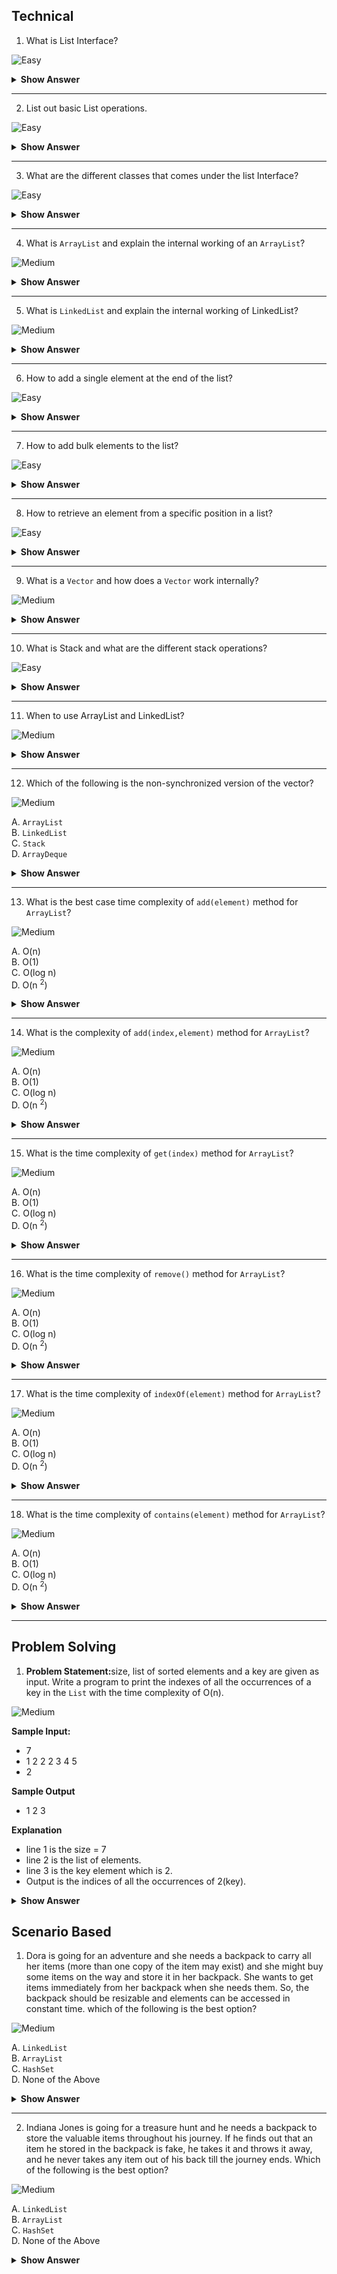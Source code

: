 ## Technical


1. What is List Interface?

![Easy](https://github.com/revaturelabs/interviewquestions/blob/dev/ComplexityTags/simple%20(2).svg)

<details>

<summary><b>Show Answer</b></summary>

<blockquote>
 
- A list is an ordered collection of elements. 
- Duplicate elements are allowed in the list. 


 
``` java 
List <E> l ;
```

- The above code represents List declaration, where E is an element ( type parameter).
</blockquote>
</details>

---

2. List out basic List operations.
 
 ![Easy](https://github.com/revaturelabs/interviewquestions/blob/dev/ComplexityTags/simple%20(2).svg)

<details>

<summary><b>Show Answer</b></summary>
 <blockquote>

Along with the operations inherited from the collection interface, the list has the following operations:
1. Positional Access: Accessing an element by its index.
   
- Insertion: `add` and `addAll` methods are used to insert elements into the collection.
- Update: to update an existing element `set` is used.
- deletion: `remove` is used to delete elements.


2. Search: Used to search the specific element and get the index of the element
`indexOf` and `lastIndexOf` are Search methods.

3. Iteration: Used to iterate over a list as it is a sequential data structure.
`listIterator` is an Iteration method.

4. Range-view: Used to get the subList of the list of a specific range.
`subList` method is a range-view method.


 </blockquote>
</details>

 ---
3. What are the different classes that comes under the list Interface?
 
 ![Easy](https://github.com/revaturelabs/interviewquestions/blob/dev/ComplexityTags/simple%20(2).svg)

<details>

<summary><b>Show Answer</b></summary>
 
 <blockquote>

![List](https://user-images.githubusercontent.com/103101208/184803641-121edcef-9b78-413a-9f3e-a90f15373eea.jpg)



-  The following are the classes that implement List Interface:
1. `ArrayList`
2. `LinkedList`
3. `Vector`
4. `Stack`

  </blockquote>
</details>

---

4. What is `ArrayList` and explain the internal working of an `ArrayList`?
 
 ![Medium](https://github.com/revaturelabs/interviewquestions/blob/dev/ComplexityTags/Medium%20(2).svg)

<details>

<summary><b>Show Answer</b></summary>
 <blockquote>

- `ArrayList` is a dynamic array and it implements the list interface.

- Internal working of `ArrayList`:

- 1. Initially, an array of capacity 10 is created
- 2. when elements are beyond the capacity i.e. 10 are added to the `ArrayList` ,there is a new array of size 

  $ n + n/2 + 1$

- where n is the capacity of the array

- 3. All the elements in the old array are copied to the new array and the old array is dumped.

 </blockquote>

</details>

---

5. What is `LinkedList` and explain the internal working of LinkedList?
 
 ![Medium](https://github.com/revaturelabs/interviewquestions/blob/dev/ComplexityTags/Medium%20(2).svg)

<details>

<summary><b>Show Answer</b></summary>

> - LinkedList is used to store the elements in a sequential manner.
> - Linked list implements both list and deque interface.
> - Internally Linked list is a double-linked list with nodes that store the address of the previous element and the next element.

</details>

---


6. How to add a single element at the end of the list?
 
 ![Easy](https://github.com/revaturelabs/interviewquestions/blob/dev/ComplexityTags/simple%20(2).svg)

<details>

<summary><b>Show Answer</b></summary>

<blockquote>

1. <code>add(element)</code> method is used to add single element at the end of the list.

``` java

List <Integer> al = new ArrayList<>();
al.add(1);

```

- In the above code, an array list "al" is created and it stores Integer elements and element 1 is added to the ArrayList.
</blockquote>

</details>

---

7. How to add bulk elements to the list?
 
 ![Easy](https://github.com/revaturelabs/interviewquestions/blob/dev/ComplexityTags/simple%20(2).svg)

<details>

<summary><b>Show Answer</b></summary>

 <blockquote>
1. addall method is used to add bulk elements to the list.

``` java

List <Integer> al1 = new ArrayList<>();

al1.add(1);
al1.add(2);

List <Integer> al2 = new ArrayList<>();

al2.addAll(al1);
al2.addAll(0,al2);

```

- In the above code, an array list "al1" and "al2" are created and some elements are added to al1, all the elements in al1 are added to al2 using `addAll()`.
-  <code>addAll(collection)</code> adds elements at the end of the list and <code>addAll(int index, collection)</code> adds elements from a specific position.
  
</blockquote>

</details>

---

8. How to retrieve an element from a specific position in a list?
 
 ![Easy](https://github.com/revaturelabs/interviewquestions/blob/dev/ComplexityTags/simple%20(2).svg)

<details>

<summary><b>Show Answer</b></summary>

> 1. <code>get(int index)</code> method is used to get a single element from the list.

</details>

---

9. What is a `Vector` and how does a `Vector` work internally?
 
 ![Medium](https://github.com/revaturelabs/interviewquestions/blob/dev/ComplexityTags/Medium%20(2).svg)

<details>

<summary><b>Show Answer</b></summary>

> - `Vector` is internally a dynamic array with an initial capacity and capacity increment.
> - `Vector` is similar to ArrayList, the main difference is that the vector is synchronized.
> - `Vector` is a legacy class so it has some methods which are not part of the collection framework.

</details>

---


10. What is Stack and what are the different stack operations?
 
 ![Easy](https://github.com/revaturelabs/interviewquestions/blob/dev/ComplexityTags/simple%20(2).svg)

<details>
<summary><b>Show Answer</b></summary>

> -  `Stack` follows the Last in First out principle
>-  `Stack` extends Vector and it has five additional operations, which are:
> 
> 1. `push(element)`: Adds elements to the top of the stack and returns the element.
> 2. `pop()`: Deletes the top element of the stack and returns that element, throws EmptyStackException if the stack is empty.
> 3. `peek()`: Returns the topmost element of the stack, and throws EmptyStackException if the stack is empty. 
> 4. `empty()`: Returns a boolean value. returns true if the stack is empty and false if the stack is not empty.
> 5. `Search(element)`: This method returns the distance of the element from the top of the stack, the distance for the top element is 1. is the element is not present it returns -1.

</details>

---


11. When to use ArrayList and LinkedList?
 
 ![Medium](https://github.com/revaturelabs/interviewquestions/blob/dev/ComplexityTags/Medium%20(2).svg)

<details>

<summary><b>Show Answer</b></summary>

> - `ArrayList` and linked list are two general purpose list classes.
> -  Mostly `ArrayList` is preferred over a `LinkedList` because in `ArrayList` elements can be accessed at a constant time. In a linked list as elements are stored in the form of nodes, it gives linear positional access
> 
> <i><b>Note:</b> 
> - constant access: The time complexity is directly proportional to a constant value and is in no way related to the size of the data structure.
> - linear access: The time complexity is proportional to the size of the data structure.

</i> 
<blockquote>

| `ArrayList`                                                                            | `LinkedList`                                                                                                                                                                 |
| ------------------------------------------------------------------------------------ | -------------------------------------------------------------------------------------------------------------------------------------------------------------------------- |
| Used when deletion and insertion operations are minimal.                             | Used when insertion operations and deletion operations are more frequent                                                                                                   |
| `ArrayList` has a tuning point to set the initial capacity                             | Linked list has no tuning point but has seven operations, clone, `addFirst`, `addLast`, `reomveFirst`, `removeLast`, `getFirst` and `getLast`. It also implements the queue interface. |
| `ArrayList` is fast and constant time complexity is achieved in most of the operations | `LinkedList` is comparatively slow and linear time complexity is achieved in most of the cases                                                                               |
 
</blockquote>

</details>

---

12. Which of the following is the non-synchronized version of the vector?
 
 ![Medium](https://github.com/revaturelabs/interviewquestions/blob/dev/ComplexityTags/Medium%20(2).svg)

A. `ArrayList`<br>
B. `LinkedList`<br>
C. `Stack`<br>
D. `ArrayDeque`

<details>

<summary><b>Show Answer</b></summary>

> A

<details>

<summary><b>Explanation</b></summary>

> `ArrayList` like vector is a dynamic array and is non-synchronized. 
> `ArrayList` is prefered over `Vector` as it's fast because it is not synchronized.

</details>
</details>

---

13. What is the best case time complexity of <code>add(element)</code> method for `ArrayList`?
 
 ![Medium](https://github.com/revaturelabs/interviewquestions/blob/dev/ComplexityTags/Medium%20(2).svg)

A. O(n)<br>
B. O(1)<br>
C. O(log n)<br>
D. O(n <sup>2</sup>)

<details>
<summary><b>Show Answer</b></summary>

> B

<details>
<summary><b>Explanation</b></summary>

> As elements are added to the end of the `ArrayList`, the time complexity is O(1)
> But in the worst case, i.e. when the capacity of `ArrayList` is exceeded, a new array is created and all the elements are copied to the new Array and the new element is added, hence the time complexity is O(n).

</details>
</details>

---

14. What is the complexity of <code>add(index,element)</code> method for `ArrayList`?
 
 ![Medium](https://github.com/revaturelabs/interviewquestions/blob/dev/ComplexityTags/Medium%20(2).svg)

A. O(n)<br>
B. O(1)<br>
C. O(log n)<br>
D. O(n <sup>2</sup>)

<details>
<summary><b>Show Answer</b></summary>

> A

<details>
<summary><b>Explanation</b></summary>

> Since the element can be added at any specific index, most of the elements in the list are shifted to insert the new element. On average, the time complexity is O(n).

</details>
</details>

---

15. What is the time complexity of <code>get(index)</code> method for `ArrayList`?
 
 ![Medium](https://github.com/revaturelabs/interviewquestions/blob/dev/ComplexityTags/Medium%20(2).svg)

A. O(n)<br>
B. O(1)<br>
C. O(log n)<br>
D. O(n <sup>2</sup>)

<details>
<summary><b>Show Answer</b></summary>

> B

<details>
<summary><b>Explanation</b></summary>

> In an `ArrayList` the elements can be accessed directly by their position. So, the time complexity is O(1).

</details>
</details>

---

16. What is the time complexity of <code>remove()</code> method for `ArrayList`?
 
 ![Medium](https://github.com/revaturelabs/interviewquestions/blob/dev/ComplexityTags/Medium%20(2).svg)

A. O(n)<br>
B. O(1)<br>
C. O(log n)<br>
D. O(n <sup>2</sup>)

<details>
<summary><b>Show Answer</b></summary>

> A

<details>
<summary><b>Explanation</b></summary>

> To remove an element, the entire array is traversed and after finding the element, the element is deleted. So, the time complexity is O(n).

</details>
</details>

---

17. What is the time complexity of <code>indexOf(element)</code> method for `ArrayList`?
 
 ![Medium](https://github.com/revaturelabs/interviewquestions/blob/dev/ComplexityTags/Medium%20(2).svg)

A. O(n)<br>
B. O(1)<br>
C. O(log n)<br>
D. O(n <sup>2</sup>)

<details>
<summary><b>Show Answer</b></summary>

> A

<details>
<summary><b>Explanation</b></summary>

> In the worst-case scenario, the element is the last element and the entire `ArrayList` should be traversed to get the position of the element. So, the time complexity is O(n).

</details>
</details>

---

18. What is the time complexity of <code>contains(element)</code> method for `ArrayList`?
 
 ![Medium](https://github.com/revaturelabs/interviewquestions/blob/dev/ComplexityTags/Medium%20(2).svg)

A. O(n)<br>
B. O(1)<br>
C. O(log n)<br>
D. O(n <sup>2</sup>)

<details>
<summary><b>Show Answer</b></summary>

> A

<details>
<summary><b>Explanation</b></summary>

> <code>contains(element)</code> implementation is similar to <code>indexOf(element)</code>. So, the time complexity is O(n).

</details>
</details>

---
## Problem Solving

1. <b>Problem Statement:</b>size, list of sorted elements and a key are given as input. Write a program to print the indexes of all the occurrences of a key in the `List` with the time complexity of O(n). 
 
 ![Medium](https://github.com/revaturelabs/interviewquestions/blob/dev/ComplexityTags/Medium%20(2).svg)

<b>Sample Input:</b>
- 7
- 1 2 2 2 3 4 5
- 2

<b>Sample Output</b>
- 1 2 3

<b>Explanation</b>
- line 1 is the size = 7
- line 2 is the list of elements.
- line 3 is the key element which is 2.
- Output is the indices of all the occurrences of 2(key).

<details>

<summary><b>Show Answer</b></summary>

 <blockquote>
  
``` java

import java.util.*;
public class Collections {
  public static void main(String[] args) {
    
    Collections c = new Collections();
    Scanner sc = new Scanner(System.in);
    ArrayList<Integer> al = new ArrayList<>();
    int size = sc.nextInt();
    for( int i=0;i<size;i++)
    {
      al.add(sc.nextInt());
    }
    
    int key = sc.nextInt();
    
    c.printOccurance(al, key);
    
  }
  
  void printOccurance(ArrayList<Integer> al, int key)
  {
    int start = al.indexOf(key);
    int last = al.lastIndexOf(key);
    for( int i = start;i<=last;i++) {
      
      System.out.print(i + " ");
    }
      
      
  }
    
}


```
                                   
</blockquote>
</details>

## Scenario Based

1. Dora is going for an adventure and she needs a backpack to carry all her items (more than one copy of the item may exist) and she might buy some items on the way and store it in her backpack. She wants to get items immediately from her backpack when she needs them. So, the backpack should be resizable and elements can be accessed in constant time. which of the following is the best option?
 
 ![Medium](https://github.com/revaturelabs/interviewquestions/blob/dev/ComplexityTags/Medium%20(2).svg)

A. `LinkedList` <br>
B. `ArrayList` <br>
C. `HashSet`<br>
D. None of the Above

<details>

<summary><b>Show Answer</b></summary>

> B

<details>

<summary><b>Explanation</b></summary>

> `ArrayList` is a dynamic array, so Dora can store any number of items in the backpack. `ArrayList` allows duplicate elements, and elements can be accessed with a time complexity of O(1) using the index. Hence, Dora can get her items from her backpack immediately. 


</details>
</details>

---

2. Indiana Jones is going for a treasure hunt and he needs a backpack to store the valuable items throughout his journey. If he finds out that an item he stored in the backpack is fake, he takes it and throws it away, and he never takes any item out of his back till the journey ends. Which of the following is the best option?
 
 ![Medium](https://github.com/revaturelabs/interviewquestions/blob/dev/ComplexityTags/Medium%20(2).svg)

A. `LinkedList` <br>
B. `ArrayList` <br>
C. `HashSet`<br>
D. None of the Above

<details>

<summary><b>Show Answer</b></summary>

> A

<details>

<summary><b>Explanation</b></summary>

> `LinkedList` varies in size dynamically and insertion and deletion operations in the `linkedList` have constant time. So, Indiana Jones can store and remove elements from his backpack easily using a `LinkedList`.


</details>
</details>









